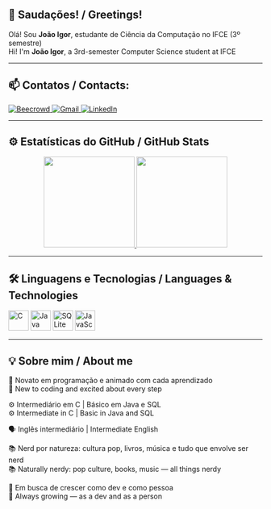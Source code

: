 ## 👋 Saudações! / Greetings!

Olá! Sou **João Igor**, estudante de Ciência da Computação no IFCE (3º semestre)  
Hi! I'm **João Igor**, a 3rd-semester Computer Science student at IFCE  

---

## 📫 Contatos / Contacts:

<div>
  <a href="https://judge.beecrowd.com/pt/profile/961916" target="_blank">
    <img loading="lazy" src="https://img.shields.io/badge/Beecrowd-121011?style=for-the-badge&logo=data:image/svg+xml;base64,PHN2ZyB4bWxucz0iaHR0cDovL3d3dy53My5vcmcvMjAwMC9zdmciIHdpZHRoPSIzMCIgaGVpZ2h0PSIzMCI+PHJlY3Qgd2lkdGg9IjMwIiBoZWlnaHQ9IjMwIiBmaWxsPSIjRkZGIiByeD0iNSIvPjwvc3ZnPg==" alt="Beecrowd" />
  </a>

  <a href="joaoigorsf990@gmail.com" target="_blank">
    <img loading="lazy" src="https://img.shields.io/badge/Gmail-D14836?style=for-the-badge&logo=gmail&logoColor=white" alt="Gmail">
  </a>

  <a href="https://www.linkedin.com/in/jo%C3%A3o-igor-de-sousa-ferro-824324368" target="_blank">
    <img loading="lazy" src="https://img.shields.io/badge/-LinkedIn-%230077B5?style=for-the-badge&logo=linkedin&logoColor=white" alt="LinkedIn">
  </a>
</div>

---

## ⚙️ Estatísticas do GitHub / GitHub Stats

<div align="center">

  <a href="https://github.com/JIgorsfDev">
    <img height="180em" src="https://github-readme-stats.vercel.app/api?username=JIgorsfDev&show_icons=true&theme=tokyonight&count_private=true&hide_title=true" />
    <img height="180em" src="https://github-readme-stats.vercel.app/api/top-langs/?username=JIgorsfDev&layout=compact&theme=tokyonight" />
  </a>

</div>

---

## 🛠️ Linguagens e Tecnologias / Languages & Technologies

<div>
  <img src="https://cdn.jsdelivr.net/gh/devicons/devicon/icons/c/c-plain.svg" width="40" height="40" alt="C" />
  <img src="https://cdn.jsdelivr.net/gh/devicons/devicon/icons/java/java-plain.svg" width="40" height="40" alt="Java" />
  <img src="https://cdn.jsdelivr.net/gh/devicons/devicon/icons/sqlite/sqlite-original.svg" width="40" height="40" alt="SQLite" />
  <img src="https://cdn.jsdelivr.net/gh/devicons/devicon/icons/javascript/javascript-plain.svg" width="40" height="40" alt="JavaScript" />
</div>


---

## 💡 Sobre mim / About me

🧠 Novato em programação e animado com cada aprendizado  
🧠 New to coding and excited about every step  

⚙️ Intermediário em C | Básico em Java e SQL  
⚙️ Intermediate in C | Basic in Java and SQL  

🗣️ Inglês intermediário | Intermediate English  

📚 Nerd por natureza: cultura pop, livros, música e tudo que envolve ser nerd  
📚 Naturally nerdy: pop culture, books, music — all things nerdy  

🌱 Em busca de crescer como dev e como pessoa  
🌱 Always growing — as a dev and as a person  

